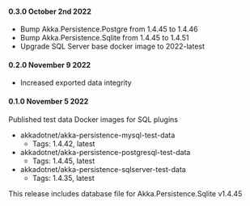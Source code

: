 #### 0.3.0 October 2nd 2022 ####

* Bump Akka.Persistence.Postgre from 1.4.45 to 1.4.46
* Bump Akka.Persistence.Sqlite from 1.4.45 to 1.4.51
* Upgrade SQL Server base docker image to 2022-latest

#### 0.2.0 November 9 2022 ####

* Increased exported data integrity

#### 0.1.0 November 5 2022 ####

Published test data Docker images for SQL plugins
* akkadotnet/akka-persistence-mysql-test-data
  * Tags: 1.4.42, latest
* akkadotnet/akka-persistence-postgresql-test-data
  * Tags: 1.4.45, latest
* akkadotnet/akka-persistence-sqlserver-test-data
  * Tags: 1.4.35, latest

This release includes database file for Akka.Persistence.Sqlite v1.4.45
